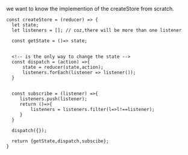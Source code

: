 <!-- https://egghead.io/lessons/react-redux-implementing-store-from-scratch -->

we want to know the implemention of the createStore from scratch.


````
const createStore = (reducer) => {
  let state;
  let listeners = []; // coz,there will be more than one listener
  
  const getState = ()=> state;


  <!-- is the only way to change the state -->
  const dispatch = (action) =>{
      state = reducer(state,action);
      listeners.forEach(listener => listener());
  }


  const subscribe = (listener) =>{
     listeners.push(listener);
     return ()=>{
         listeners = listeners.filter(l=>l!==listener);
     }
  }

  dispatch({});

  return {getState,dispatch,subscibe};
}

````